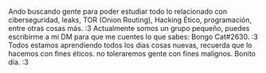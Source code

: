 Ando buscando gente para poder estudiar todo lo relacionado con ciberseguridad, leaks, TOR (Onion Routing), Hacking Ético, programación, entre otras cosas más. :3 
Actualmente somos un grupo pequeño, puedes escribirme a mi DM para que me cuentes lo que sabes: Bongo Cat#2630. :3 
Todos estamos aprendiendo todos los días cosas nuevas, recuerda que lo hacemos con fines éticos. no toleraremos gente con fines malignos.
Bonito día. :3 
